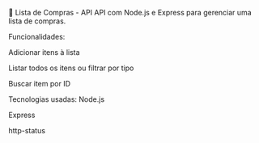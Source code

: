🛒 Lista de Compras - API
API com Node.js e Express para gerenciar uma lista de compras.

Funcionalidades:

Adicionar itens à lista

Listar todos os itens ou filtrar por tipo

Buscar item por ID

Tecnologias usadas:
Node.js

Express

http-status
